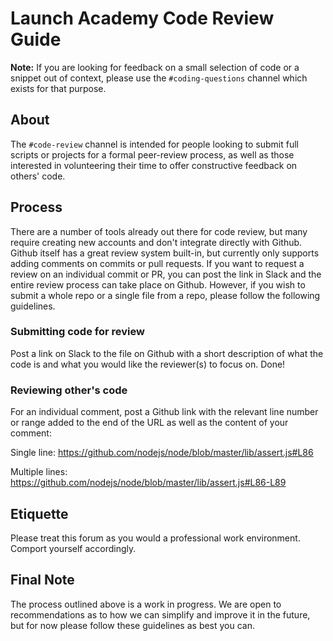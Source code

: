 # Launch Academy Code Review Guide

**Note:** If you are looking for feedback on a small selection of code or a snippet out of context, please use the `#coding-questions` channel which exists for that purpose.

## About
The `#code-review` channel is intended for people looking to submit full scripts or projects for a formal peer-review process, as well as those interested in volunteering their time to offer constructive feedback on others' code.

## Process
There are a number of tools already out there for code review, but many require creating new accounts and don't integrate directly with Github. Github itself has a great review system built-in, but currently only supports adding comments on commits or pull requests. If you want to request a review on an individual commit or PR, you can post the link in Slack and the entire review process can take place on Github. However, if you wish to submit a whole repo or a single file from a repo, please follow the following guidelines.

### Submitting code for review
Post a link on Slack to the file on Github with a short description of what the code is and what you would like the reviewer(s) to focus on. Done!

### Reviewing other's code
For an individual comment, post a Github link with the relevant line number or range added to the end of the URL as well as the content of your comment:

Single line: https://github.com/nodejs/node/blob/master/lib/assert.js#L86

Multiple lines: https://github.com/nodejs/node/blob/master/lib/assert.js#L86-L89

## Etiquette
Please treat this forum as you would a professional work environment. Comport yourself accordingly.

## Final Note
The process outlined above is a work in progress. We are open to recommendations as to how we can simplify and improve it in the future, but for now please follow these guidelines as best you can.
